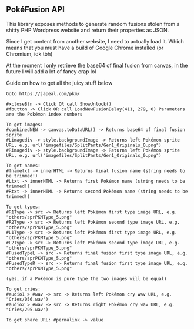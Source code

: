 ## PokéFusion API

This library exposes methods to generate random fusions stolen from a shitty PHP Wordpress website and return their properties
as JSON.

Since I get content from another website, I need to actually load it. Which means that you must have a build of Google Chrome
installed (or Chromium, idk tbh)

At the moment I only retrieve the base64 of final fusion from canvas, in the future I will add a lot of fancy crap lol

Guide on how to get all the juicy stuff below
```
Goto https://japeal.com/pkm/

#xcloseBtn -> Click OR call ShowUnlock()
#fbutton -> Click OR call LoadNewFusionDelay(411, 279, 0) Parameters are the Pokémon index numbers

To get images:
#combinedNEW -> canvas.toDataURL() -> Returns base64 of final fusion sprite
#Limagediv -> style.backgroundImage -> Returns left Pokémon sprite URL, e.g. url("imagefiles/SplitParts/Gen1_Originals_0.png")
#Rimagediv -> style.backgroundImage -> Returns left Pokémon sprite URL, e.g. url("imagefiles/SplitParts/Gen1_Originals_0.png")

To get names:
#fnametxt -> innerHTML -> Returns final fusion name (string needs to be trimmed!)
#Ltxt -> innerHTML -> Returns first Pokémon name (string needs to be trimmed!)
#Rtxt -> innerHTML -> Returns second Pokémon name (string needs to be trimmed!)

To get types:
#R1Type -> src -> Returns left Pokémon first type image URL, e.g. "others/sprPKMType_5.png"
#R2Type -> src -> Returns left Pokémon second type image URL, e.g. "others/sprPKMType_5.png" 
#L1Type -> src -> Returns left Pokémon first type image URL, e.g. "others/sprPKMType_5.png"
#L2Type -> src -> Returns left Pokémon second type image URL, e.g. "others/sprPKMType_5.png"
#FusedTypeL -> src -> Returns final fusion first type image URL, e.g. "others/sprPKMType_5.png"
#FusedTypeR -> src -> Returns final fusion first type image URL, e.g. "others/sprPKMType_5.png"

(yes, if a Pokémon is pure type the two images will be equal)

To get cries:
#audio1 > #wav -> src -> Returns left Pokémon cry wav URL, e.g. "Cries/056.wav")
#audio2 > #wav -> src -> Returns right Pokémon cry wav URL, e.g. "Cries/295.wav")

To get share URL: #permalink -> value
```
